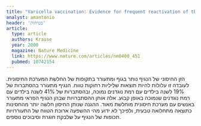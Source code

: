 ```yaml
---
title: "Varicella vaccination: Evidence for frequent reactivation of the vaccine strain in healthy children"
analyst: amantonio
header: 'בטיחות'
article:
  type: article
  authors: Krause
  year: 2000
  magazine: Nature Medicine
  link: https://www.nature.com/articles/nm0400_451
  pubmed: 10742154
---
```


הזן החיסוני של הנגיף נותר בגוף ומתעורר בתקופות של החלשת המערכת החיסונית. לעובדה זו עלולות להיות תוצאות שליליות רחוקות טווח. הנגיף מתעורר בהסתברות של 19% לשנה בילדים עם רמת נוגדנים נמוכה, ובהסתברות של 41% לשנה בילדים עם רמת נוגדנים שנמוכה באופן קבוע. אלה אותן ההסתברויות שבהן הנגיף הפראי מתעורר באנשים עם מערכת חיסונית מוחלשת מאוד.
ההגנה שנותן החיסון חלשה יותר מהחסינות כתוצאה מתחלואה טבעית, ולפיכך לא ידוע מהי ההשפעה ארוכת הטווח של התעוררויות תכופות של הנגיף על שלבקת חוגרת וסיבוכים נוספים.
